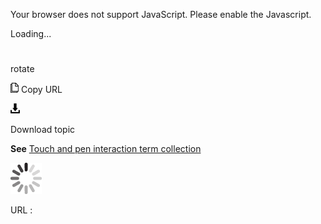 Your browser does not support JavaScript. Please enable the Javascript.

Loading...

# 

rotate

![Copy URL](rotate_files/Copy.png)
Copy URL

![Download](rotate_files/Download.png)

Download topic

**See** [Touch and pen interaction term collection](https://worldready.cloudapp.net/Styleguide/Read?id=2700&topicid=29032)

![In progress](rotate_files/activity-large.gif)

URL :
